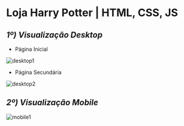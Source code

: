 # Loja Harry Potter | HTML, CSS, JS

## ***1º) Visualização Desktop***

* Página Inicial

![desktop1](https://user-images.githubusercontent.com/101817225/169704472-d2666b4a-4fe4-40f5-80f4-8f6e0eb788ba.png)

* Página Secundária

![desktop2](https://user-images.githubusercontent.com/101817225/169704475-aef7ee1f-e85c-4a27-9b13-1246ddeaae3c.png)

## ***2º) Visualização Mobile***

![mobile1](https://user-images.githubusercontent.com/101817225/169704776-944c37b3-600a-4699-9008-d9757b71fe5c.png)

<!-- * Página Inicial

![mobile1](https://user-images.githubusercontent.com/101817225/169704715-68f22a24-f1a8-43e9-be05-6a1bd4359b6f.jpeg)

* Página Secundária

![mobile2](https://user-images.githubusercontent.com/101817225/169704719-ee2406d5-14ce-4ab9-9fcc-b1bd19114a65.jpeg)
 -->

